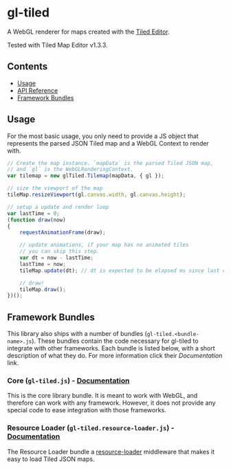 # gl-tiled

A WebGL renderer for maps created with the [Tiled Editor](http://mapeditor.org).

Tested with Tiled Map Editor v1.3.3.

## Contents

- [Usage](#usage)
- [API Reference](bundles/gl-tiled/#api-reference)
- [Framework Bundles](#framework-bundles)

## Usage

For the most basic usage, you only need to provide a JS object that represents the parsed JSON Tiled
map and a WebGL Context to render with.

```js
// Create the map instance. `mapData` is the parsed Tiled JSON map,
// and `gl` is the WebGLRenderingContext.
var tilemap = new glTiled.Tilemap(mapData, { gl });

// size the viewport of the map
tileMap.resizeViewport(gl.canvas.width, gl.canvas.height);

// setup a update and render loop
var lastTime = 0;
(function draw(now)
{
    requestAnimationFrame(draw);

    // update animations, if your map has no animated tiles
    // you can skip this step.
    var dt = now - lastTime;
    lastTime = now;
    tileMap.update(dt); // dt is expected to be elapsed ms since last call.

    // draw!
    tileMap.draw();
})();
```

## Framework Bundles

This library also ships with a number of bundles (`gl-tiled.<bundle-name>.js`). These bundles contain
the code necessary for gl-tiled to integrate with other frameworks. Each bundle is listed below, with
a short description of what they do. For more information click their _Documentation_ link.

### Core (`gl-tiled.js`) - [Documentation](bundles/gl-tiled/)

This is the core library bundle. It is meant to work with WebGL, and therefore can work with any
framework. However, it does not provide any special code to ease integration with those frameworks.

### Resource Loader (`gl-tiled.resource-loader.js`) - [Documentation](bundles/resource-loader/)

The Resource Loader bundle a [resource-loader](https://github.com/englercj/resource-loader)
middleware that makes it easy to load Tiled JSON maps.
